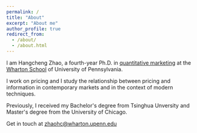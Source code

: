 ```yaml
---
permalink: /
title: "About"
excerpt: "About me"
author_profile: true
redirect_from: 
  - /about/
  - /about.html
---
```


I am Hangcheng Zhao, a fourth-year Ph.D. in [quantitative marketing](https://marketing.wharton.upenn.edu/phd-program-in-marketing/) at the [Wharton School](https://www.wharton.upenn.edu/) of University of Pennsylvania. 

I work on pricing and I study the relationship between pricing and information in contemporary markets and in the context of modern techniques. 

Previously, I received my Bachelor's degree from Tsinghua Unversity and Master's degree from the University of Chicago. 

Get in touch at [zhaohc@wharton.upenn.edu](mailto:zhaohc@wharton.upenn.edu)
